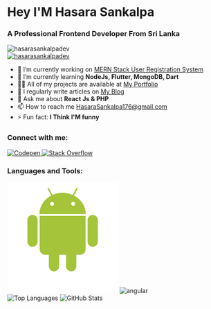 <div class="p-6 bg-gray-50">
  <h1 class="text-4xl font-bold text-center mb-4">Hey I'M Hasara Sankalpa</h1>
  <h3 class="text-2xl text-center mb-8">A Professional Frontend Developer From Sri Lanka</h3>

  <div class="flex justify-start mb-4">
    <img src="https://komarev.com/ghpvc/?username=hasarasankalpadev&label=Profile%20views&color=0e75b6&style=flat" alt="hasarasankalpadev" />
  </div>

  <div class="flex justify-start mb-6">
    <a href="https://github.com/ryo-ma/github-profile-trophy">
      <img src="https://github-profile-trophy.vercel.app/?username=hasarasankalpadev" alt="hasarasankalpadev" />
    </a>
  </div>

  <ul class="list-disc ml-6 mb-6">
    <li class="mb-2">🔭 I’m currently working on <a href="https://github.com/HasaraSankalpaDev/MERN-Stack-Vehicle-Registration-System.git" class="text-blue-500">MERN Stack User Registration System</a></li>
    <li class="mb-2">🌱 I’m currently learning <strong>NodeJs, Flutter, MongoDB, Dart</strong></li>
    <li class="mb-2">👨‍💻 All of my projects are available at <a href="https://hasara-sankalpa-dev.github.io/Port-Folio-Web-Site/index.html" class="text-blue-500">My Portfolio</a></li>
    <li class="mb-2">📝 I regularly write articles on <a href="https://hasara-sankalpa-dev.github.io/Port-Folio-Web-Site/index.html" class="text-blue-500">My Blog</a></li>
    <li class="mb-2">💬 Ask me about <strong>React Js & PHP</strong></li>
    <li class="mb-2">📫 How to reach me <a href="mailto:HasaraSankalpa176@gmail.com" class="text-blue-500">HasaraSankalpa176@gmail.com</a></li>
    <li>⚡ Fun fact: <strong>I Think I'M funny</strong></li>
  </ul>

  <h3 class="text-xl font-semibold mb-4">Connect with me:</h3>
  <div class="flex space-x-4 mb-6">
    <a href="https://codepen.io/https://codepen.io/hasara_sankalpa" target="_blank">
      <img src="https://raw.githubusercontent.com/rahuldkjain/github-profile-readme-generator/master/src/images/icons/Social/codepen.svg" alt="Codepen" class="w-8 h-8" />
    </a>
    <a href="https://stackoverflow.com/users/https://stackoverflow.com/users/24278441/hasara-sankalpa" target="_blank">
      <img src="https://raw.githubusercontent.com/rahuldkjain/github-profile-readme-generator/master/src/images/icons/Social/stack-overflow.svg" alt="Stack Overflow" class="w-8 h-8" />
    </a>
  </div>

  <h3 class="text-xl font-semibold mb-4">Languages and Tools:</h3>
  <div class="flex flex-wrap gap-4 mb-8">
    <img src="https://raw.githubusercontent.com/devicons/devicon/master/icons/android/android-original-wordmark.svg" alt="android" class="w-10 h-10" />
    <img src="https://angular.io/assets/images/logos/angular/angular.svg" alt="angular" class="w-10 h-10" />
    <!-- Add other icons here similarly -->
  </div>

  <div class="flex space-x-4">
    <img src="https://github-readme-stats.vercel.app/api/top-langs?username=hasarasankalpadev&show_icons=true&locale=en&layout=compact" alt="Top Languages" class="w-1/2" />
    <img src="https://github-readme-stats.vercel.app/api?username=hasarasankalpadev&show_icons=true&locale=en" alt="GitHub Stats" class="w-1/2" />
  </div>
</div>
